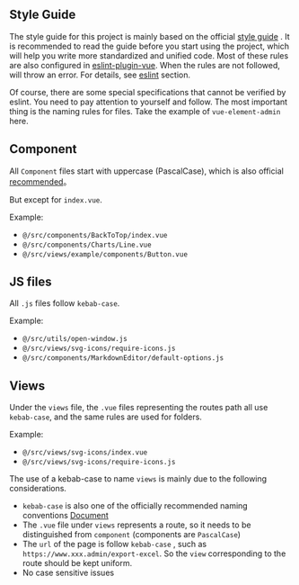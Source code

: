 ## Style Guide

The style guide for this project is mainly based on the official [style guide](https://vuejs.org/v2/style-guide/index.html) . It is recommended to read the guide before you start using the project, which will help you write more standardized and unified code. Most of these rules are also configured in [eslint-plugin-vue](https://github.com/vuejs/eslint-plugin-vue). When the rules are not followed, will throw an error. For details, see [eslint](./eslint.md) section.

Of course, there are some special specifications that cannot be verified by eslint. You need to pay attention to yourself and follow. The most important thing is the naming rules for files. Take the example of `vue-element-admin` here.

## Component

All `Component` files start with uppercase (PascalCase), which is also official [recommended](https://vuejs.org/v2/style-guide/index.html#Single-file-component-filename-casing-strongly-recommended)。

But except for `index.vue`.

Example:

- `@/src/components/BackToTop/index.vue`
- `@/src/components/Charts/Line.vue`
- `@/src/views/example/components/Button.vue`

## JS files

All `.js` files follow `kebab-case`.

Example:

- `@/src/utils/open-window.js`
- `@/src/views/svg-icons/require-icons.js`
- `@/src/components/MarkdownEditor/default-options.js`

## Views

Under the `views` file, the `.vue` files representing the routes path all use `kebab-case`, and the same rules are used for folders.

Example:

- `@/src/views/svg-icons/index.vue`
- `@/src/views/svg-icons/require-icons.js`

The use of a kebab-case to name `views` is mainly due to the following considerations.

- `kebab-case` is also one of the officially recommended naming conventions [Document](https://vuejs.org/v2/style-guide/index.html#Single-file-component-filename-casing-strongly-recommended)
- The `.vue` file under `views` represents a route, so it needs to be distinguished from `component` (components are `PascalCase`)
- The `url` of the page is follow `kebab-case` , such as `https://www.xxx.admin/export-excel`. So the `view` corresponding to the route should be kept uniform.
- No case sensitive issues
